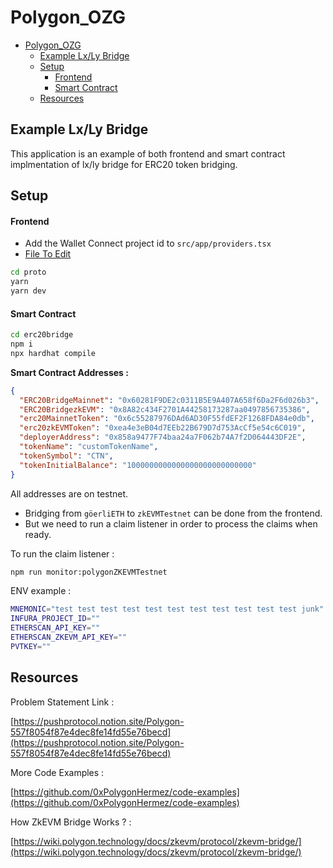 # Polygon_OZG

- [Polygon_OZG](#polygon_ozg)
  - [Example Lx/Ly Bridge](#example-lxly-bridge)
  - [Setup](#setup)
    - [Frontend](#frontend)
    - [Smart Contract](#smart-contract)
  - [Resources](#resources)

## Example Lx/Ly Bridge

This application is an example of both frontend and smart contract implmentation of lx/ly bridge for ERC20 token bridging.

## Setup

#### Frontend

- Add the Wallet Connect project id to `src/app/providers.tsx`
- [File To Edit](./proto/src/app/providers.tsx)

```sh
cd proto
yarn
yarn dev
```

#### Smart Contract

```sh
cd erc20bridge
npm i
npx hardhat compile
```

**Smart Contract Addresses :**

```json
{
  "ERC20BridgeMainnet": "0x60281F9DE2c0311B5E9A407A658f6Da2F6d026b3",
  "ERC20BridgezkEVM": "0x8A82c434F2701A44258173287aa0497856735386",
  "erc20MainnetToken": "0x6c55287976DAd6AD30F55fdEF2F1268FDA84e0db",
  "erc20zkEVMToken": "0xea4e3eB04d7EEb22B679D7d753AcCf5e54c6C019",
  "deployerAddress": "0x858a9477F74baa24a7F062b74A7f2D064443DF2E",
  "tokenName": "customTokenName",
  "tokenSymbol": "CTN",
  "tokenInitialBalance": "1000000000000000000000000000"
}
```

All addresses are on testnet.

- Bridging from `göerliETH` to `zkEVMTestnet` can be done from the frontend.
- But we need to run a claim listener in order to process the claims when ready.

To run the claim listener :

```sh
npm run monitor:polygonZKEVMTestnet
```

ENV example :

```sh
MNEMONIC="test test test test test test test test test test test junk"
INFURA_PROJECT_ID=""
ETHERSCAN_API_KEY=""
ETHERSCAN_ZKEVM_API_KEY=""
PVTKEY=""
```

## Resources

Problem Statement Link :

[https://pushprotocol.notion.site/Polygon-557f8054f87e4dec8fe14fd55e76becd](https://pushprotocol.notion.site/Polygon-557f8054f87e4dec8fe14fd55e76becd)

More Code Examples :

[https://github.com/0xPolygonHermez/code-examples](https://github.com/0xPolygonHermez/code-examples)

How ZkEVM Bridge Works ? :

[https://wiki.polygon.technology/docs/zkevm/protocol/zkevm-bridge/](https://wiki.polygon.technology/docs/zkevm/protocol/zkevm-bridge/)
